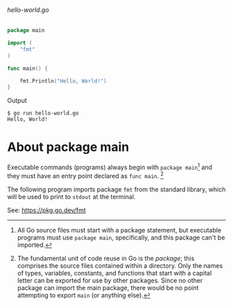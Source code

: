 ###### hello-world.go
```go
package main

import (
	"fmt"
)

func main() {

	fmt.Println("Hello, World!")
}
```

Output
```
$ go run hello-world.go
Hello, World!
```

# About package main

Executable commands (programs) always begin with `package main`[^1] and they must have an entry point declared as `func main`. [^2]

The following program imports package `fmt` from the standard library, which will be used to print to `stdout` at the terminal.

See: https://pkg.go.dev/fmt


[^1]: All Go source files must start with a package statement, but executable programs must use `package main`, specifically, and this package can't be imported.

[^2]: The fundamental unit of code reuse in Go is the *package*; this comprises the source files contained within a directory. Only the names of types, variables, constants, and functions that start with a capital letter can be exported for use by other packages. Since no other package can import the main package, there would be no point attempting to export `main` (or anything else). 